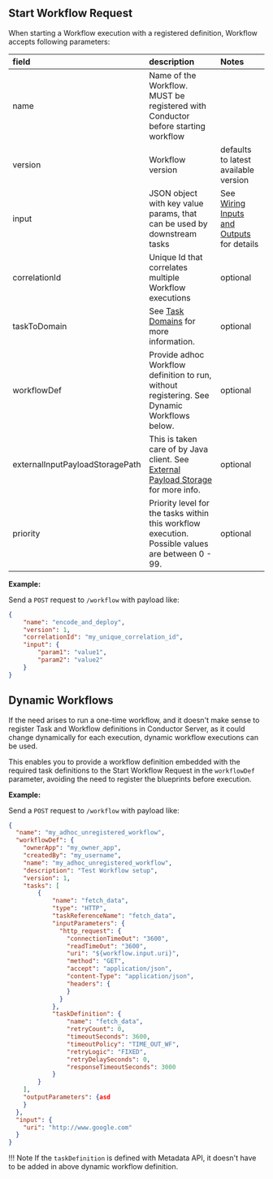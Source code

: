 ## Start Workflow Request

When starting a Workflow execution with a registered definition, Workflow accepts following parameters:

|field|description|Notes|
|:-----|:---|:---|
| name | Name of the Workflow. MUST be registered with Conductor before starting workflow | |
| version | Workflow version | defaults to latest available version |
| input | JSON object with key value params, that can be used by downstream tasks | See [Wiring Inputs and Outputs](../../configuration/workflowdef/#wiring-inputs-and-outputs) for details |
| correlationId | Unique Id that correlates multiple Workflow executions | optional |
| taskToDomain | See [Task Domains](../../configuration/taskdomains/#task-domains) for more information. | optional |
| workflowDef | Provide adhoc Workflow definition to run, without registering. See Dynamic Workflows below. | optional |
| externalInputPayloadStoragePath | This is taken care of by Java client. See [External Payload Storage](../../externalpayloadstorage/) for more info. | optional |
| priority | Priority level for the tasks within this workflow execution. Possible values are between 0 - 99. | optional |

**Example:**

Send a `POST` request to `/workflow` with payload like:
```json
{
    "name": "encode_and_deploy",
    "version": 1,
    "correlationId": "my_unique_correlation_id",
    "input": {
        "param1": "value1",
        "param2": "value2"
    }
}
```

## Dynamic Workflows

If the need arises to run a one-time workflow, and it doesn't make sense to register Task and Workflow definitions in Conductor Server, as it could change dynamically for each execution, dynamic workflow executions can be used.

This enables you to provide a workflow definition embedded with the required task definitions to the Start Workflow Request in the `workflowDef` parameter, avoiding the need to register the blueprints before execution.

**Example:**

Send a `POST` request to `/workflow` with payload like:
```json
{
  "name": "my_adhoc_unregistered_workflow",
  "workflowDef": {
    "ownerApp": "my_owner_app",
    "createdBy": "my_username",
    "name": "my_adhoc_unregistered_workflow",
    "description": "Test Workflow setup",
    "version": 1,
    "tasks": [
    	{
	        "name": "fetch_data",
	        "type": "HTTP",
	        "taskReferenceName": "fetch_data",
	        "inputParameters": {
	          "http_request": {
	            "connectionTimeOut": "3600",
	            "readTimeOut": "3600",
	            "uri": "${workflow.input.uri}",
	            "method": "GET",
	            "accept": "application/json",
	            "content-Type": "application/json",
	            "headers": {
	            }
	          }
	        },
	        "taskDefinition": {
	            "name": "fetch_data",
			    "retryCount": 0,
			    "timeoutSeconds": 3600,
			    "timeoutPolicy": "TIME_OUT_WF",
			    "retryLogic": "FIXED",
			    "retryDelaySeconds": 0,
			    "responseTimeoutSeconds": 3000
	        }
	    }
    ],
    "outputParameters": {asd
    }
  },
  "input": {
    "uri": "http://www.google.com"
  }
}
```

!!! Note
    If the `taskDefinition` is defined with Metadata API, it doesn't have to be added in above dynamic workflow definition.

